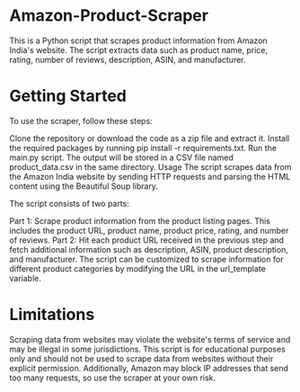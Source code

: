 # Amazon-Product-Scraper
This is a Python script that scrapes product information from Amazon India's website. 
The script extracts data such as product name, price, rating, number of reviews, description, ASIN, and manufacturer.

# Getting Started
To use the scraper, follow these steps:

Clone the repository or download the code as a zip file and extract it.
Install the required packages by running pip install -r requirements.txt.
Run the main.py script. The output will be stored in a CSV file named product_data.csv in the same directory.
Usage
The script scrapes data from the Amazon India website by sending HTTP requests and parsing the HTML content using the Beautiful Soup library.

The script consists of two parts:

Part 1: Scrape product information from the product listing pages. This includes the product URL, product name, product price, rating, and number of reviews.
Part 2: Hit each product URL received in the previous step and fetch additional information such as description, ASIN, product description, and manufacturer.
The script can be customized to scrape information for different product categories by modifying the URL in the url_template variable.

# Limitations
Scraping data from websites may violate the website's terms of service and may be illegal in some jurisdictions. This script is for educational purposes only and should not be used to scrape data from websites without their explicit permission. Additionally, Amazon may block IP addresses that send too many requests, so use the scraper at your own risk.




